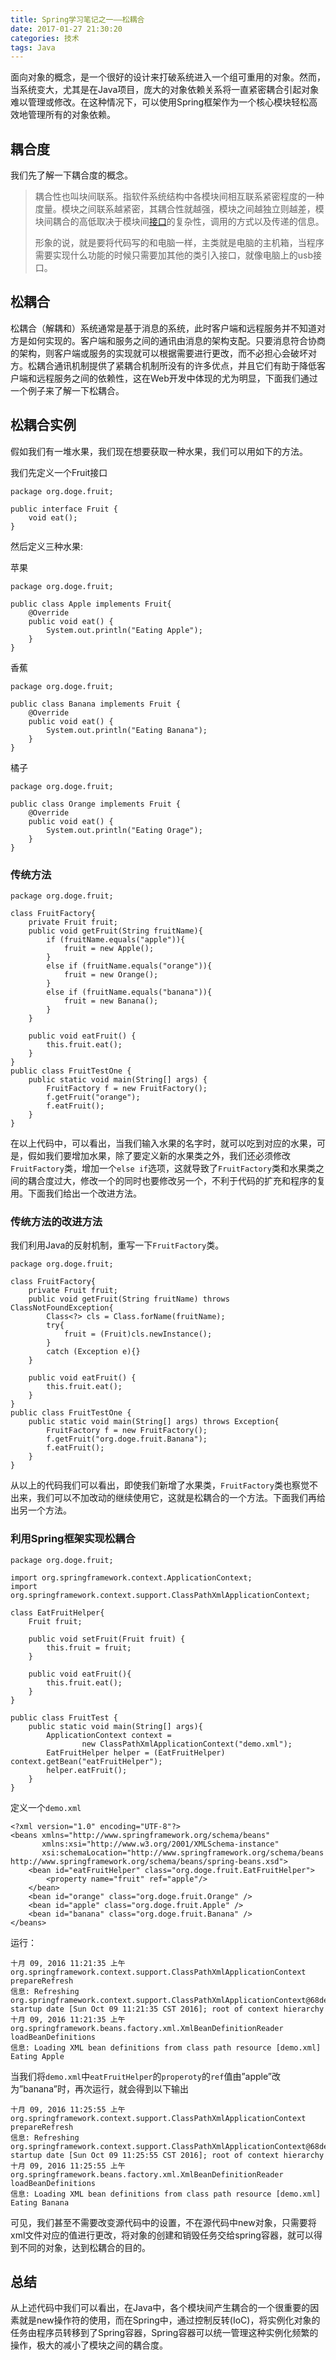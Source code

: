 ```yaml
---
title: Spring学习笔记之一——松耦合
date: 2017-01-27 21:30:20
categories: 技术
tags: Java
---
```

面向对象的概念，是一个很好的设计来打破系统进入一个组可重用的对象。然而，当系统变大，尤其是在Java项目，庞大的对象依赖关系将一直紧密耦合引起对象难以管理或修改。在这种情况下，可以使用Spring框架作为一个核心模块轻松高效地管理所有的对象依赖。
<!--more-->
## 耦合度

我们先了解一下耦合度的概念。

> 耦合性也叫块间联系。指软件系统结构中各模块间相互联系紧密程度的一种度量。模块之间联系越紧密，其耦合性就越强，模块之间越独立则越差，模块间耦合的高低取决于模块间[接口](http://baike.baidu.com/view/159864.htm)的复杂性，调用的方式以及传递的信息。
>
> 形象的说，就是要将代码写的和电脑一样，主类就是电脑的主机箱，当程序需要实现什么功能的时候只需要加其他的类引入接口，就像电脑上的usb接口。

## 松耦合

松耦合（解耦和）系统通常是基于消息的系统，此时客户端和远程服务并不知道对方是如何实现的。客户端和服务之间的通讯由消息的架构支配。只要消息符合协商的架构，则客户端或服务的实现就可以根据需要进行更改，而不必担心会破坏对方。松耦合通讯机制提供了紧耦合机制所没有的许多优点，并且它们有助于降低客户端和远程服务之间的依赖性，这在Web开发中体现的尤为明显，下面我们通过一个例子来了解一下松耦合。

## 松耦合实例

假如我们有一堆水果，我们现在想要获取一种水果，我们可以用如下的方法。

我们先定义一个Fruit接口

```
package org.doge.fruit;

public interface Fruit {
    void eat();
}
```

然后定义三种水果:

苹果

```
package org.doge.fruit;

public class Apple implements Fruit{
    @Override
    public void eat() {
        System.out.println("Eating Apple");
    }
}
```

香蕉

```
package org.doge.fruit;

public class Banana implements Fruit {
    @Override
    public void eat() {
        System.out.println("Eating Banana");
    }
}
```

橘子

```
package org.doge.fruit;

public class Orange implements Fruit {
    @Override
    public void eat() {
        System.out.println("Eating Orage");
    }
}
```

### 传统方法

```
package org.doge.fruit;

class FruitFactory{
    private Fruit fruit;
    public void getFruit(String fruitName){
        if (fruitName.equals("apple")){
            fruit = new Apple();
        }
        else if (fruitName.equals("orange")){
            fruit = new Orange();
        }
        else if (fruitName.equals("banana")){
            fruit = new Banana();
        }
    }

    public void eatFruit() {
        this.fruit.eat();
    }
}
public class FruitTestOne {
    public static void main(String[] args) {
        FruitFactory f = new FruitFactory();
        f.getFruit("orange");
        f.eatFruit();
    }
}
```

在以上代码中，可以看出，当我们输入水果的名字时，就可以吃到对应的水果，可是，假如我们要增加水果，除了要定义新的水果类之外，我们还必须修改`FruitFactory`类，增加一个`else if`选项，这就导致了`FruitFactory`类和水果类之间的耦合度过大，修改一个的同时也要修改另一个，不利于代码的扩充和程序的复用。下面我们给出一个改进方法。

### 传统方法的改进方法

我们利用Java的反射机制，重写一下`FruitFactory`类。

```
package org.doge.fruit;

class FruitFactory{
    private Fruit fruit;
    public void getFruit(String fruitName) throws ClassNotFoundException{
        Class<?> cls = Class.forName(fruitName);
        try{
            fruit = (Fruit)cls.newInstance();
        }
        catch (Exception e){}
    }

    public void eatFruit() {
        this.fruit.eat();
    }
}
public class FruitTestOne {
    public static void main(String[] args) throws Exception{
        FruitFactory f = new FruitFactory();
        f.getFruit("org.doge.fruit.Banana");
        f.eatFruit();
    }
}
```

从以上的代码我们可以看出，即使我们新增了水果类，`FruitFactory`类也察觉不出来，我们可以不加改动的继续使用它，这就是松耦合的一个方法。下面我们再给出另一个方法。

### 利用Spring框架实现松耦合

```
package org.doge.fruit;

import org.springframework.context.ApplicationContext;
import org.springframework.context.support.ClassPathXmlApplicationContext;

class EatFruitHelper{
    Fruit fruit;

    public void setFruit(Fruit fruit) {
        this.fruit = fruit;
    }

    public void eatFruit(){
        this.fruit.eat();
    }
}

public class FruitTest {
    public static void main(String[] args){
        ApplicationContext context =
                new ClassPathXmlApplicationContext("demo.xml");
        EatFruitHelper helper = (EatFruitHelper) context.getBean("eatFruitHelper");
        helper.eatFruit();
    }
}
```

定义一个`demo.xml`

```
<?xml version="1.0" encoding="UTF-8"?>
<beans xmlns="http://www.springframework.org/schema/beans"
       xmlns:xsi="http://www.w3.org/2001/XMLSchema-instance"
       xsi:schemaLocation="http://www.springframework.org/schema/beans http://www.springframework.org/schema/beans/spring-beans.xsd">
    <bean id="eatFruitHelper" class="org.doge.fruit.EatFruitHelper">
        <property name="fruit" ref="apple"/>
    </bean>
    <bean id="orange" class="org.doge.fruit.Orange" />
    <bean id="apple" class="org.doge.fruit.Apple" />
    <bean id="banana" class="org.doge.fruit.Banana" />
</beans>
```

运行：

```
十月 09, 2016 11:21:35 上午 org.springframework.context.support.ClassPathXmlApplicationContext prepareRefresh
信息: Refreshing org.springframework.context.support.ClassPathXmlApplicationContext@68de145: startup date [Sun Oct 09 11:21:35 CST 2016]; root of context hierarchy
十月 09, 2016 11:21:35 上午 org.springframework.beans.factory.xml.XmlBeanDefinitionReader loadBeanDefinitions
信息: Loading XML bean definitions from class path resource [demo.xml]
Eating Apple
```

当我们将`demo.xml`中`eatFruitHelper`的`properoty`的`ref`值由”apple”改为”banana”时，再次运行，就会得到以下输出

```
十月 09, 2016 11:25:55 上午 org.springframework.context.support.ClassPathXmlApplicationContext prepareRefresh
信息: Refreshing org.springframework.context.support.ClassPathXmlApplicationContext@68de145: startup date [Sun Oct 09 11:25:55 CST 2016]; root of context hierarchy
十月 09, 2016 11:25:55 上午 org.springframework.beans.factory.xml.XmlBeanDefinitionReader loadBeanDefinitions
信息: Loading XML bean definitions from class path resource [demo.xml]
Eating Banana
```

可见，我们甚至不需要改变源代码中的设置，不在源代码中new对象，只需要将xml文件对应的值进行更改，将对象的创建和销毁任务交给spring容器，就可以得到不同的对象，达到松耦合的目的。

## 总结

从上述代码中我们可以看出，在Java中，各个模块间产生耦合的一个很重要的因素就是new操作符的使用，而在Spring中，通过控制反转(IoC)，将实例化对象的任务由程序员转移到了Spring容器，Spring容器可以统一管理这种实例化频繁的操作，极大的减小了模块之间的耦合度。
